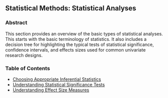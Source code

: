## Statistical Methods: Statistical Analyses

### Abstract

This section provides an overview of the basic types of statistical analyses. This starts with the basic terminology of statistics. It also includes a decision tree for highlighting the typical tests of statistical significance, confidence intervals, and effects sizes used for common univariate research designs.

### Table of Contents

- [Choosing Appropriate Inferential Statistics](./choosing)
- [Understanding Statistical Significance Tests](./significance)
- [Understanding Effect Size Measures](./effects)
